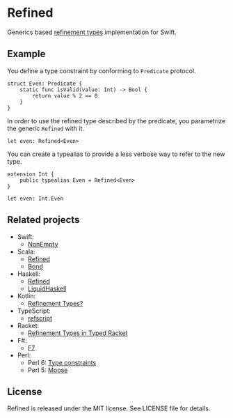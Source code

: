 # Refined

Generics based [refinement types](https://en.wikipedia.org/wiki/Refinement_type) implementation for Swift.

## Example

You define a type constraint by conforming to `Predicate` protocol.

```
struct Even: Predicate {
    static func isValid(value: Int) -> Bool {
        return value % 2 == 0
    }
}
```

In order to use the refined type described by the predicate, you parametrize the generic `Refined` with it.

```
let even: Refined<Even>
```

You can create a typealias to provide a less verbose way to refer to the new type.

```
extension Int {
    public typealias Even = Refined<Even>
}

let even: Int.Even

```

## Related projects

- Swift:
	- [NonEmpty](https://github.com/pointfreeco/swift-nonempty)
- Scala:
    - [Refined](https://github.com/fthomas/refined)
    - [Bond](https://github.com/fwbrasil/bond)
- Haskell:
    - [Refined](https://github.com/nikita-volkov/refined)
    - [LiquidHaskell](https://github.com/ucsd-progsys/liquidhaskell)
- Kotlin:
    - [Refinement Types?](https://discuss.kotlinlang.org/t/refinement-types/9753)
- TypeScript:
    - [refscript](https://github.com/UCSD-PL/refscript)
- Racket:
    - [Refinement Types in Typed Racket](http://blog.racket-lang.org/2017/11/adding-refinement-types.html)
- F#:
    - [F7](https://www.microsoft.com/en-us/research/project/f7-refinement-types-for-f/?from=http%3A%2F%2Fresearch.microsoft.com%2Fen-us%2Fprojects%2Ff7%2F)
- Perl:
    - Perl 6: [Type constraints](https://docs.perl6.org/type/Signature#Type_constraints)
    - Perl 5: [Moose](https://github.com/moose/Moose)

## License

Refined is released under the MIT license. See LICENSE file for details.
